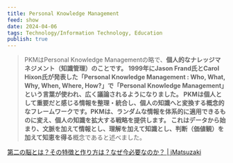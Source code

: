 ```yaml
---
title: Personal Knowledge Management
feed: show
date: 2024-04-06
tags: Technology/Information Technology, Education
publish: true
---
```

> PKMはPersonal Knowledge Managementの略で、**個人的なナレッジマネジメント（知識管理）**のことです。
> 1999年にJason Frand氏とCarol Hixon氏が発表した「Personal Knowledge Management : Who, What, Why, When, Where, How?」で「Personal Knowledge Management」という言葉が使われ、広く議論されるようになりました。
>**PKMは個人として重要だと感じる情報を整理・統合し、個人の知識へと変換する概念的なフレームワーク**です。PKMは、ランダムな情報を体系的に適用できるものに変え、個人の知識を拡大する戦略を提供します。
> これは**データから始まり、文脈を加えて情報とし、理解を加えて知識とし、判断（価値観）を加えて知恵を得る**概念であると述べました。

[第二の脳とは？その特徴と作り方は？なぜ今必要なのか？ \| jMatsuzaki](https://jmatsuzaki.com/archives/27866#:~:text=%E3%81%A3%E3%81%A6%E3%81%84%E3%81%BE%E3%81%99%E3%80%82-,PKM%E3%81%A8%E3%81%AF,-%E7%AC%AC%E4%BA%8C%E3%81%AE%E8%84%B3)
